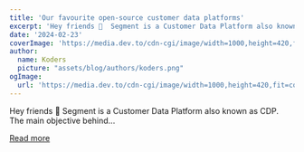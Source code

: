 ```yaml
---
title: 'Our favourite open-source customer data platforms'
excerpt: 'Hey friends 👋  Segment is a Customer Data Platform also known as CDP.   The main objective behind...'
date: '2024-02-23'
coverImage: 'https://media.dev.to/cdn-cgi/image/width=1000,height=420,fit=cover,gravity=auto,format=auto/https%3A%2F%2Fdev-to-uploads.s3.amazonaws.com%2Fuploads%2Farticles%2Flsxogltedf3tf6mifbvn.gif'
author:
  name: Koders
  picture: "assets/blog/authors/koders.png"
ogImage:
  url: 'https://media.dev.to/cdn-cgi/image/width=1000,height=420,fit=cover,gravity=auto,format=auto/https%3A%2F%2Fdev-to-uploads.s3.amazonaws.com%2Fuploads%2Farticles%2Flsxogltedf3tf6mifbvn.gif'
---
```


Hey friends 👋  Segment is a Customer Data Platform also known as CDP.   The main objective behind...

[Read more](https://dev.to/quine/our-5-favourite-open-source-customer-data-platform-2klb)

